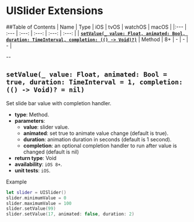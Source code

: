 # UISlider Extensions

##Table of Contents
| Name | Type | iOS | tvOS | watchOS | macOS |
|:--- | :--- | :---: | :---: | :---: | :---: |
| [**`setValue(_ value: Float, animated: Bool, duration: TimeInterval, completion: (() -> Void)?)`**](#setvalue_-value-float-animated-bool--true-duration-timeinterval--1-completion----void--nil) | Method | 8+ | - | - | - |

--

## `setValue(_ value: Float, animated: Bool = true, duration: TimeInterval = 1, completion: (() -> Void)? = nil)`
Set slide bar value with completion handler.

- **type**: Method.
- **parameters**:
    - **value**: slider value.
    - **animated**: set true to animate value change (default is true).
    - **duration**: animation duration in seconds (default is 1 second).
    - **completion**: an optional completion handler to run after value is changed (default is nil)
- **return type**: Void
- **availability**: `iOS 8+`.
- **unit tests**: `iOS`.

Example

```swift
let slider = UISlider()
slider.minimumValue = 0
slider.maximumValue = 100
slider.setValue(99)
slider.setValue(17, animated: false, duration: 2)
```
